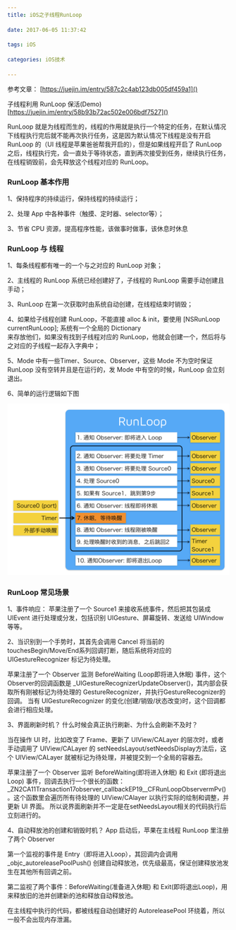```yaml
---
title: iOS之子线程RunLoop

date: 2017-06-05 11:37:42

tags: iOS

categories: iOS技术

---
```


参考文章：
[https://juejin.im/entry/587c2c4ab123db005df459a1]()

子线程利用 RunLoop 保活(Demo) [https://juejin.im/entry/58b93b72ac502e006bdf7527]()


RunLoop 就是为线程而生的，线程的作用就是执行一个特定的任务，在默认情况下线程执行完后就不能再次执行任务，这是因为默认情况下线程是没有开启 RunLoop 的（UI 线程是苹果爸爸帮我开启的），但是如果线程开启了 RunLoop 之后，线程执行完，会一直处于等待状态，直到再次接受到任务，继续执行任务，在线程销毁前，会先释放这个线程对应的 RunLoop。

### RunLoop 基本作用

1、保持程序的持续运行，保持线程的持续运行；

2、处理 App 中各种事件（触摸、定时器、selector等）；

3、节省 CPU 资源，提高程序性能，该做事时做事，该休息时休息

### RunLoop 与 线程

1、每条线程都有唯一的一个与之对应的 RunLoop 对象；

2、主线程的 RunLoop 系统已经创建好了，子线程的 RunLoop 需要手动创建且手动；

3、RunLoop 在第一次获取时由系统自动创建，在线程结束时销毁；

4、如果给子线程创建 RunLoop，不能直接 alloc & init，要使用 [NSRunLoop currentRunLoop]; 系统有一个全局的 Dictionary  
来存放他们，如果没有找到子线程对应的 RunLoop，他就会创建一个，然后将与之对应的子线程一起存入字典中；

5、Mode 中有一些Timer、Source、Observer，这些 Mode 不为空时保证 RunLoop 没有空转并且是在运行的，发 Mode 中有空的时候，RunLoop 会立刻退出。

6、简单的运行逻辑如下图

![](https://github.com/huangzhifei/huangzhifei.github.com/raw/master/images/RunLoop.png)


### RunLoop 常见场景

1、事件响应：
苹果注册了一个 Source1 来接收系统事件，然后把其包装成 UIEvent 进行处理或分发，包括识别 UIGesture、屏幕旋转、发送给 UIWindow 等等。

2、当识别到一个手势时，其首先会调用 Cancel 将当前的 touchesBegin/Move/End系列回调打断，随后系统将对应的 UIGestureRecognizer 标记为待处理。

苹果注册了一个 Observer 监测 BeforeWaiting (Loop即将进入休眠) 事件，这个Observer的回调函数是 _UIGestureRecognizerUpdateObserver()，其内部会获取所有刚被标记为待处理的 GestureRecognizer，并执行GestureRecognizer的回调。
当有 UIGestureRecognizer 的变化(创建/销毁/状态改变)时，这个回调都会进行相应处理。

3、界面刷新时机？
什么时候会真正执行刷新、为什么会刷新不及时？

当在操作 UI 时，比如改变了 Frame、更新了 UIView/CALayer 的层次时，或者手动调用了 UIView/CALayer 的 setNeedsLayout/setNeedsDisplay方法后，这个 UIView/CALayer 就被标记为待处理，并被提交到一个全局的容器去。

苹果注册了一个 Observer 监听 BeforeWaiting(即将进入休眠) 和 Exit (即将退出Loop) 事件，回调去执行一个很长的函数：_ZN2CA11Transaction17observer_callbackEP19__CFRunLoopObservermPv()。这个函数里会遍历所有待处理的 UIView/CAlayer 以执行实际的绘制和调整，并更新 UI 界面。 所以说界面刷新并不一定是在setNeedsLayout相关的代码执行后立刻进行的。

4、自动释放池的创建和销毁时机？
App 启动后，苹果在主线程 RunLoop 里注册了两个 Observer

第一个监视的事件是 Entry（即将进入Loop），其回调内会调用_objc_autoreleasePoolPush() 创建自动释放池，优先级最高，保证创建释放池发生在其他所有回调之前。

第二监视了两个事件：BeforeWaiting(准备进入休眠) 和 Exit(即将退出Loop)，用来释放旧的池并创建新的池和释放自动释放池。

在主线程中执行的代码，都被线程自动创建好的 AutoreleasePool 环绕着，所以一般不会出现内存泄漏。
